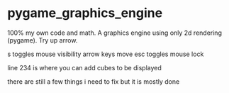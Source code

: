 # pygame_graphics_engine
100% my own code and math. A graphics engine using only 2d rendering (pygame). Try up arrow.

s toggles mouse visibility
arrow keys move
esc toggles mouse lock

line 234 is where you can add cubes to be displayed

there are still a few things i need to fix but it is mostly done
